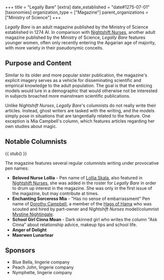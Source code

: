 +++
title = "Legally Bare"
[extra]
date_established = "date#1275-07-01"
[taxonomies]
organization_type = ["Magazine"]
parent_organizations = ["Ministry of Science"]
+++

_Legally Bare_ is an adult magazine published by the Ministry of Science
established in 1274 AI. In comparison with
[Nightshift Nurses](@/organizations/nightshift-nurses.md), another adult
magazine published by the Ministry of Science, _Legally Bare_ features younger
women, often only recently entering the Apgarian age of majority, with more
variety in their pseudonymic conceits.

## Purpose and Content

Similar to its older and more popular sister publication, the magazine's
explicit imagery serves as a vehicle for disseminating scientific and empirical
knowledge to the adult population. The goal is that the enticing models would
lure in a demographic that would otherwise not be interested in subjects
broached more mainstream scientific publications.

Unlike _Nightshift Nurses_, _Legally Bare_'s columnists do not really write
their articles. Instead, ghost writers are tasked with the writing, and the
models simply pose in situations that are tangentially related to the feature.
One exception is Mia Campbell's column, which features articles regarding her
own studies about magic.

## Notable Columnists

{{ stub() }}

The magazine features several regular columnists writing under provocative pen
names:

- **Beloved Nurse Lollia** - Pen name of
  [Lollia Skala](@/characters/lollia-skala.md), also featured in
  [Nightshift Nurses](@/organizations/nightshift-nurses.md), she was added in
  the roster for _Legally Bare_ in order to drum up interest in the magazine.
  She was only in the first issue of the magazine, but may contribute at times.
- **Enchanting Sorceress Mia** - "Has no sense of embarrassment" Pen name of
  [Dorothy Campbell](@/characters/dorothy-campbell.md), a member of the
  [Hags of Hama](@/organizations/hags-of-hama.md) who was scouted and hired by
  part-owner and _Nightshift Nurses_ model/columnist
  [Mystine Nightingale](@/characters/mystine-nightingale.md).
- **School Girl Cinna Moan** - Dark skinned girl who writes the column "Ask
  Cinna" about relationship advice, makeup tips and school life.
- **Anger of Delight**
- **Maerwen Lunartear**

## Sponsors

- Blue Bella, lingerie company
- Peach John, lingerie company
- Nymphette, lingerie company
